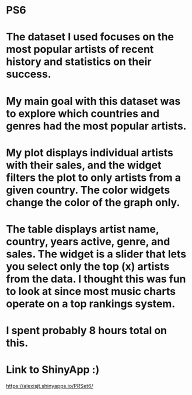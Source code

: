 # PS6
# The dataset I used focuses on the most popular artists of recent history and statistics on their success. 
# My main goal with this dataset was to explore which countries and genres had the most popular artists. 
# My plot displays individual artists with their sales, and the widget filters the plot to only artists from a given country. The color widgets change the color of the graph only. 
# The table displays artist name, country, years active, genre, and sales. The widget is a slider that lets you select only the top (x) artists from the data. I thought this was fun to look at since most music charts operate on a top rankings system. 
# I spent probably 8 hours total on this. 
# Link to ShinyApp :)
https://alexisjt.shinyapps.io/PRSet6/